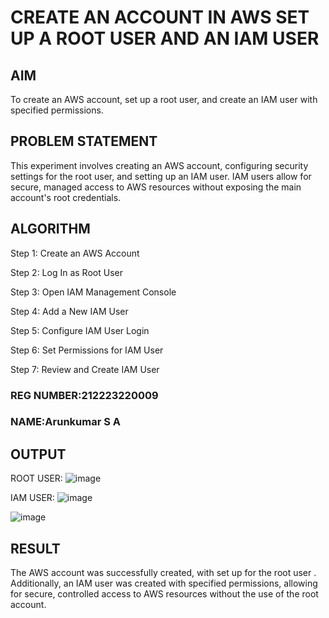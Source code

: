  # CREATE AN  ACCOUNT IN AWS SET UP A ROOT USER AND AN IAM USER 
  ## AIM
  To create an AWS account, set up a root user, and create an IAM user with specified permissions.
       
## PROBLEM STATEMENT
This experiment involves creating an AWS account, configuring security settings for the root user, and setting up an IAM user. IAM users allow for secure, managed access to AWS resources without exposing the main account's root credentials.
      
## ALGORITHM
 Step 1:
Create an AWS Account

Step 2:
Log In as Root User

Step 3:
Open IAM Management Console

Step 4:
Add a New IAM User

Step 5:
Configure IAM User Login

Step 6:
Set Permissions for IAM User

Step 7:
Review and Create IAM User

### REG NUMBER:212223220009
### NAME:Arunkumar S A

## OUTPUT
 ROOT USER:
![image](https://github.com/user-attachments/assets/1136712e-0edf-4525-a9ae-5b9cdea80f31)
 

IAM USER:
![image](https://github.com/user-attachments/assets/0bca363c-d224-4889-acfc-d2127b452805)

![image](https://github.com/user-attachments/assets/111dec5f-6db3-4849-8189-3e13b671c3c4)


## RESULT
The AWS account was successfully created, with set up for the root user . Additionally, an IAM user was created with specified permissions, allowing for secure, controlled access to AWS resources without the use of the root account.
          

  


